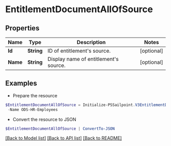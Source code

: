 # EntitlementDocumentAllOfSource
## Properties

Name | Type | Description | Notes
------------ | ------------- | ------------- | -------------
**Id** | **String** | ID of entitlement&#39;s source. | [optional] 
**Name** | **String** | Display name of entitlement&#39;s source. | [optional] 

## Examples

- Prepare the resource
```powershell
$EntitlementDocumentAllOfSource = Initialize-PSSailpoint.V3EntitlementDocumentAllOfSource  -Id 2c91808b6e9e6fb8016eec1a2b6f7b5f `
 -Name ODS-HR-Employees
```

- Convert the resource to JSON
```powershell
$EntitlementDocumentAllOfSource | ConvertTo-JSON
```

[[Back to Model list]](../README.md#documentation-for-models) [[Back to API list]](../README.md#documentation-for-api-endpoints) [[Back to README]](../README.md)

